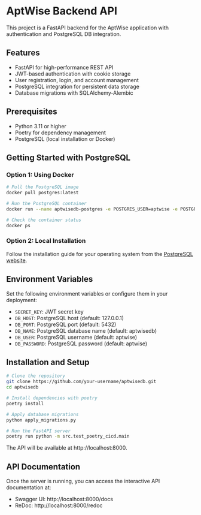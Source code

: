 # AptWise Backend API

This project is a FastAPI backend for the AptWise application with authentication and PostgreSQL DB integration.

## Features

- FastAPI for high-performance REST API
- JWT-based authentication with cookie storage
- User registration, login, and account management
- PostgreSQL integration for persistent data storage
- Database migrations with SQLAlchemy-Alembic

## Prerequisites

- Python 3.11 or higher
- Poetry for dependency management
- PostgreSQL (local installation or Docker)

## Getting Started with PostgreSQL

### Option 1: Using Docker

```bash
# Pull the PostgreSQL image
docker pull postgres:latest

# Run the PostgreSQL container
docker run --name aptwisedb-postgres -e POSTGRES_USER=aptwise -e POSTGRES_PASSWORD=aptwise -e POSTGRES_DB=aptwisedb -p 5432:5432 -d postgres:latest

# Check the container status
docker ps
```

### Option 2: Local Installation

Follow the installation guide for your operating system from the [PostgreSQL website](https://www.postgresql.org/download/).

## Environment Variables

Set the following environment variables or configure them in your deployment:

- `SECRET_KEY`: JWT secret key
- `DB_HOST`: PostgreSQL host (default: 127.0.0.1)
- `DB_PORT`: PostgreSQL port (default: 5432)
- `DB_NAME`: PostgreSQL database name (default: aptwisedb)
- `DB_USER`: PostgreSQL username (default: aptwise)
- `DB_PASSWORD`: PostgreSQL password (default: aptwise)

## Installation and Setup

```bash
# Clone the repository
git clone https://github.com/your-username/aptwisedb.git
cd aptwisedb

# Install dependencies with poetry
poetry install

# Apply database migrations
python apply_migrations.py

# Run the FastAPI server
poetry run python -m src.test_poetry_cicd.main
```

The API will be available at http://localhost:8000.

## API Documentation

Once the server is running, you can access the interactive API documentation at:
- Swagger UI: http://localhost:8000/docs
- ReDoc: http://localhost:8000/redoc
